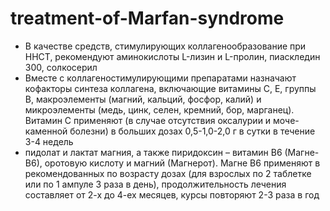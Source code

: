 # treatment-of-Marfan-syndrome
+ В качестве средств, стимулирующих коллагенообразование при ННСТ, рекомендуют аминокислоты L-лизин и L-пролин, пиаскледин 300, солкосерил
+ Вместе с коллагеностимулирующими препаратами назначают кофакторы синтеза коллагена, включающие витамины С, Е, группы В, макроэлементы (магний, кальций, фосфор, калий) и микроэлементы (медь, цинк, селен, кремний, бор, марганец). Витамин С применяют (в случае отсутствия оксалурии и моче-каменной болезни) в больших дозах 0,5-1,0-2,0 г в сутки в течение 3-4 недель
+ пидолат и лактат магния, а также  пиридоксин – витамин В6 (Магне-В6), оротовую кислоту и магний (Магнерот). Магне В6 применяют в рекомендованных по возрасту дозах (для взрослых по 2 таблетке или по 1 ампуле 3 раза в день), продолжительность лечения составляет от 2-х до 4-ех месяцев, курсы повторяют 2-3 раза в год
